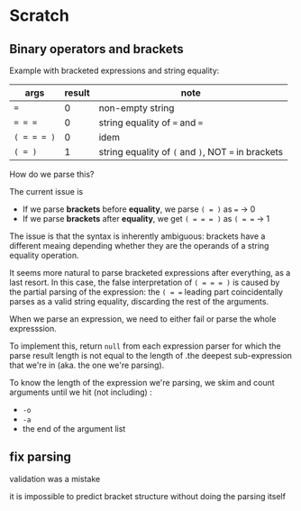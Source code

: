 # Scratch

## Binary operators and brackets

Example with bracketed expressions and string equality:

args|result|note
-|-|-
`=`|0|non-empty string
`= = =`|0|string equality of `=` and `=`
`( = = = )`|0|idem
`( = )`|1|string equality of `(` and `)`, NOT `=` in brackets

How do we parse this?

The current issue is

- If we parse **brackets** before **equality**, we parse `( = )` as `=` &rarr; 0
- If we parse **brackets** after **equality**, we get `( = = = )` as `( = =` &rarr; 1

The issue is that the syntax is inherently ambiguous: brackets have a different meaing depending whether they are the operands of a string equality operation.

It seems more natural to parse bracketed expressions after everything, as a last resort. In this case, the false interpretation of `( = = = )` is caused by the partial parsing of the expression: the `( = =` leading part coincidentally parses as a valid string equality, discarding the rest of the arguments.

When we parse an expression, we need to either fail or parse the whole expresssion.

To implement this, return `null` from each expression parser for which the parse result length is not equal to the length of .the deepest sub-expression that we're in (aka. the one we're parsing).

To know the length of the expression we're parsing, we skim and count arguments until we hit (not including) :

- `-o`
- `-a`
- the end of the argument list

## fix parsing

validation was a mistake

it is impossible to predict bracket structure without doing the parsing itself
